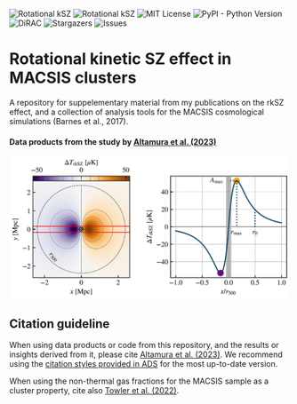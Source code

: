 ![Rotational kSZ](https://img.shields.io/badge/ArXiv-2302.07936-red)
![Rotational kSZ](https://img.shields.io/badge/ADS-2023arXiv230207936A-important)
![MIT License](https://img.shields.io/github/license/edoaltamura/entropy-core-problem)
![PyPI - Python Version](https://img.shields.io/pypi/pyversions/3)
![DiRAC](https://img.shields.io/badge/DiRAC-COSMA7-green)
![Stargazers](https://img.shields.io/github/stars/edoaltamura/macsis-cosmosim)
![Issues](https://img.shields.io/github/issues/edoaltamura/macsis-cosmosim)

# Rotational kinetic SZ effect in MACSIS clusters

A repository for suppelementary material from my publications on the rkSZ effect, and a collection of analysis tools for the MACSIS cosmological simulations (Barnes et al., 2017).

#### Data products from the study by [Altamura et al. (2023)](https://ui.adsabs.harvard.edu/abs/2023arXiv230207936A/abstract)



![Analytic template for an rkSZ profile](img/map_model.png)



## Citation guideline
When using data products or code from this repository, and the results or insights derived from it, please cite [Altamura et al. (2023)](https://ui.adsabs.harvard.edu/abs/2023arXiv230207936A/abstract). We recommend using the [citation styles provided in ADS](https://ui.adsabs.harvard.edu/abs/2023arXiv230207936A/exportcitation) for the most up-to-date version.

When using the non-thermal gas fractions for the MACSIS sample as a cluster property, cite also [Towler et al. (2022)](https://ui.adsabs.harvard.edu/abs/2022arXiv221101239T/abstract).
